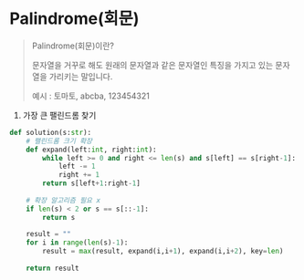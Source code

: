 # Palindrome(회문)

>  Palindrome(회문)이란?
>
> 문자열을 거꾸로 해도 원래의 문자열과 같은 문자열인 특징을 가지고 있는 문자열을 가리키는 말입니다.
>
> 예시 : 토마토, abcba, 123454321



1. 가장 큰 팰린드롬 찾기

```python
def solution(s:str):
    # 팰린드롬 크기 확장
    def expand(left:int, right:int):
        while left >= 0 and right <= len(s) and s[left] == s[right-1]:
            left -= 1
            right += 1
        return s[left+1:right-1]
    
    # 확장 알고리즘 필요 x
    if len(s) < 2 or s == s[::-1]:
        return s
    
    result = ""
    for i in range(len(s)-1):
        result = max(result, expand(i,i+1), expand(i,i+2), key=len)
        
    return result
```

